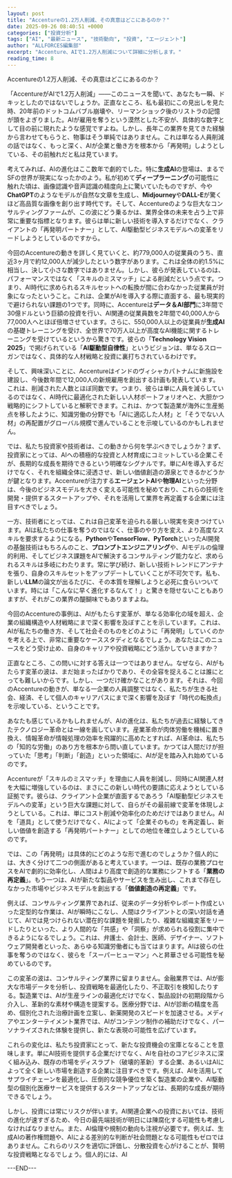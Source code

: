 ```yaml
---
layout: post
title: "Accentureの1.2万人削減、その真意はどこにあるのか？"
date: 2025-09-26 08:40:51 +0000
categories: ["投資分析"]
tags: ["AI", "最新ニュース", "技術動向", "投資", "エージェント"]
author: "ALLFORCES編集部"
excerpt: "Accenture、AIで1.2万人削減について詳細に分析します。"
reading_time: 8
---
```


Accentureの1.2万人削減、その真意はどこにあるのか？

「AccentureがAIで1.2万人削減」――このニュースを聞いて、あなたも一瞬、ドキッとしたのではないでしょうか。正直なところ、私も最初にこの見出しを見た時、20年前のドットコムバブル崩壊や、リーマンショック後のリストラの記憶が頭をよぎりました。AIが雇用を奪うという漠然とした不安が、具体的な数字として目の前に現れたような感覚ですよね。しかし、長年この業界を見てきた経験から言わせてもらうと、物事はそう単純ではありません。これは単なる人員削減の話ではなく、もっと深く、AIが企業と働き方を根本から「再発明」しようとしている、その前触れだと私は見ています。

考えてみれば、AIの進化はここ数年で劇的でした。特に**生成AI**の登場は、まるでSFの世界が現実になったかのよう。私が初めて**ディープラーニング**の可能性に触れた頃は、画像認識や音声認識の精度向上に驚いていたものですが、今や**ChatGPT**のようなモデルが自然な文章を生成し、**Midjourney**や**DALL-E**が驚くほど高品質な画像を創り出す時代です。そして、Accentureのような巨大なコンサルティングファームが、この波にどう乗るかは、業界全体の未来を占う上で非常に重要な指標となります。彼らは単に新しい技術を導入するだけでなく、クライアントの「再発明パートナー」として、AI駆動型ビジネスモデルへの変革をリードしようとしているのですから。

今回のAccentureの動きを詳しく見ていくと、約779,000人の従業員のうち、直近3ヶ月で約12,000人が減少したという数字があります。これは全体の約1.5%に相当し、決して小さな数字ではありません。しかし、彼らが発表しているのは、パフォーマンスではなく「スキルのミスマッチ」による削減だという点です。つまり、AI時代に求められるスキルセットへの転換が間に合わなかった従業員が対象になったということ。これは、企業がAIを導入する際に直面する、最も現実的で避けられない課題の1つです。同時に、Accentureは**データ＆AI部門**に3年間で30億ドルという巨額の投資を行い、AI関連の従業員数を2年間で40,000人から77,000人へとほぼ倍増させています。さらに、550,000人以上の従業員が**生成AI**の基礎トレーニングを受け、全世界で70万人以上が高度なAI機能に関するトレーニングを受けているというから驚きです。彼らの「**Technology Vision 2025**」で掲げられている「**AI駆動型自律性**」というビジョンは、単なるスローガンではなく、具体的な人材戦略と投資に裏打ちされているわけです。

そして、興味深いことに、Accentureはインドのヴィシャカパトナムに新施設を建設し、今後数年間で12,000人の新規雇用を創出する計画も発表しています。これは、削減された人数とほぼ同数です。つまり、彼らは単に人員を減らしているのではなく、AI時代に最適化された新しい人材ポートフォリオへと、大胆かつ戦略的にシフトしていると解釈できます。これは、かつて製造業が海外に生産拠点を移したように、知識労働の分野でも「AIに適応した人材」と「そうでない人材」の再配置がグローバル規模で進んでいることを示唆しているのかもしれません。

では、私たち投資家や技術者は、この動きから何を学ぶべきでしょうか？まず、投資家にとっては、AIへの積極的な投資と人材育成にコミットしている企業こそが、長期的な成長を期待できるという明確なシグナルです。単にAIを導入するだけでなく、それを組織全体に浸透させ、新しい価値創造の源泉とできるかどうかが鍵となります。Accentureが注力する**エージェントAI**や**物理AI**といった分野は、今後のビジネスモデルを大きく変える可能性を秘めており、これらの技術を開発・提供するスタートアップや、それを活用して業界を再定義する企業には注目すべきでしょう。

一方、技術者にとっては、これは自己変革を迫られる厳しい現実を突きつけています。AIは私たちの仕事を奪うのではなく、仕事のやり方を変え、より高度なスキルを要求するようになる。**Python**や**TensorFlow**、**PyTorch**といったAI開発の基盤技術はもちろんのこと、**プロンプトエンジニアリング**や、AIモデルの倫理的利用、そしてビジネス課題をAIで解決するコンサルティング能力など、求められるスキルは多岐にわたります。常に学び続け、新しい技術トレンドにアンテナを張り、自身のスキルセットをアップデートしていくことが不可欠です。私も、新しい**LLM**の論文が出るたびに、その本質を理解しようと必死に食らいついています。時には「こんなに早く進化するなんて！」と驚きを隠せないこともありますが、それがこの業界の醍醐味でもありますよね。

今回のAccentureの事例は、AIがもたらす変革が、単なる効率化の域を超え、企業の組織構造や人材戦略にまで深く影響を及ぼすことを示しています。これは、AIが私たちの働き方、そして社会そのものをどのように「再発明」していくのかを考える上で、非常に重要なケーススタディとなるでしょう。あなたはこのニュースをどう受け止め、自身のキャリアや投資戦略にどう活かしていきますか？

正直なところ、この問いに対する答えは一つではありません。なぜなら、AIがもたらす変革の波は、まだ始まったばかりであり、その全容を捉えることは誰にとっても難しいからです。しかし、一つだけ確かなことがあります。それは、今回のAccentureの動きが、単なる一企業の人員調整ではなく、私たちが生きる社会、経済、そして個人のキャリアパスにまで深く影響を及ぼす「時代の転換点」を示唆している、ということです。

あなたも感じているかもしれませんが、AIの進化は、私たちが過去に経験してきたテクノロジー革命とは一線を画しています。産業革命が肉体労働を機械に置き換え、情報革命が情報処理の効率を飛躍的に高めたとすれば、AI革命は、私たちの「知的な労働」のあり方を根本から問い直しています。かつては人間だけが担っていた「思考」「判断」「創造」といった領域に、AIが足を踏み入れ始めているのです。

Accentureが「スキルのミスマッチ」を理由に人員を削減し、同時にAI関連人材を大幅に増強しているのは、まさにこの新しい時代の要請に応えようとしている証拠です。彼らは、クライアント企業が直面するであろう「AI駆動型ビジネスモデルへの変革」という巨大な課題に対して、自らがその最前線で変革を体現しようとしている。これは、単にコスト削減や効率化のためだけではありません。AIを「道具」として使うだけでなく、AIによって「企業そのもの」を再定義し、新しい価値を創造する「再発明パートナー」としての地位を確立しようとしているのです。

では、この「再発明」は具体的にどのような形で進むのでしょうか？個人的には、大きく分けて二つの側面があると考えています。一つは、既存の業務プロセスをAIで劇的に効率化し、人間はより高度で創造的な業務にシフトする「**業務の再定義**」。もう一つは、AIが新たな製品やサービスを生み出し、これまで存在しなかった市場やビジネスモデルを創出する「**価値創造の再定義**」です。

例えば、コンサルティング業界であれば、従来のデータ分析やレポート作成といった定型的な作業は、AIが瞬時にこなし、人間はクライアントとの深い対話を通じて、AIでは見つけられない潜在的な課題を発掘したり、複雑な組織変革をリードしたりといった、より人間的な「共感」や「洞察」が求められる役割に集中できるようになるでしょう。これは、弁護士、会計士、医師、デザイナー、ソフトウェア開発者といった、あらゆる知識労働者にも当てはまります。AIは彼らの仕事を奪うのではなく、彼らを「スーパーヒューマン」へと昇華させる可能性を秘めているのです。

この変革の波は、コンサルティング業界に留まりません。金融業界では、AIが膨大な市場データを分析し、投資戦略を最適化したり、不正取引を検知したりする。製造業では、AIが生産ラインの最適化だけでなく、製品設計の初期段階から介入し、革新的な素材や構造を提案する。医療分野では、AIが診断の精度を高め、個別化された治療計画を立案し、新薬開発のスピードを加速させる。メディアやエンターテイメント業界では、AIがコンテンツ制作の補助だけでなく、パーソナライズされた体験を提供し、新たな表現の可能性を広げています。

これらの変化は、私たち投資家にとって、新たな投資機会の宝庫となることを意味します。単にAI技術を提供する企業だけでなく、AIを自社のコアビジネスに深く組み込み、既存の市場をディスラプト（破壊的革新）する企業、あるいはAIによって全く新しい市場を創造する企業に注目すべきです。例えば、AIを活用してサプライチェーンを最適化し、圧倒的な競争優位を築く製造業の企業や、AI駆動型の個別化医療サービスを提供するスタートアップなどは、長期的な成長が期待できるでしょう。

しかし、投資には常にリスクが伴います。AI関連企業への投資においては、技術の進化が速すぎるため、今日の最先端技術が明日には陳腐化する可能性も考慮しなければなりません。また、AI倫理や規制の動向も注視が必要です。例えば、生成AIの著作権問題や、AIによる差別的な判断が社会問題となる可能性もゼロではありません。これらのリスクを適切に評価し、分散投資を心がけることが、賢明な投資戦略となるでしょう。個人的には、AI

---END---